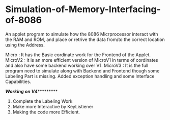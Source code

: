 # Simulation-of-Memory-Interfacing-of-8086
 An applet program to simulate how the 8086 Micrprocessor interact with the RAM and ROM, and place or retrive the data from/to the correct location using the Address.

Micro : It has the Basic cordinate work for the Frontend of the Applet.
MicroV2 : It is an more efficient version of MicroV1 in terms of cordinates and also have some backend working over V1.
MicroV3 : It is the full program need to simulate along with Backend and Frontend though some Labeling Part is missing.
	  Added exception handling and some Interface Capabilities.

*******************Working on V4****************************
1) Complete the Labeling Work
2) Make more Interactive by KeyListiener
3) Making the code more Efficient.
